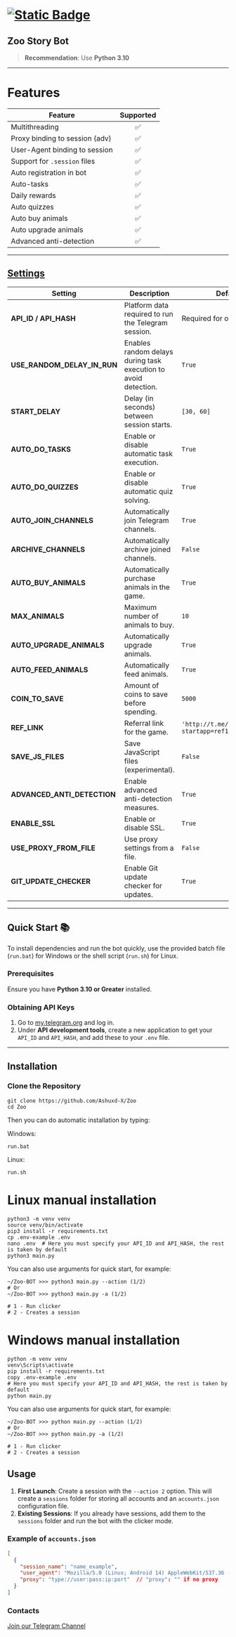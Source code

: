 # [![Static Badge](https://img.shields.io/badge/Telegram-Bot%20Link-Link?style=for-the-badge&logo=Telegram&logoColor=white&logoSize=auto&color=blue)](http://t.me/zoo_story_bot/game?startapp=ref1827015632)
 
## Zoo Story Bot
 
> **Recommendation**: Use **Python 3.10**
 
---
 
# Features
| Feature                           | Supported |
|-----------------------------------|:---------:|
| Multithreading                    |     ✅     |
| Proxy binding to session (adv)    |     ✅     |
| User-Agent binding to session     |     ✅     |
| Support for `.session` files      |     ✅     |
| Auto registration in bot          |     ✅     |
| Auto-tasks                        |     ✅     |
| Daily rewards                     |     ✅     |
| Auto quizzes                      |     ✅     |
| Auto buy animals                  |     ✅     |
| Auto upgrade animals              |     ✅     |
| Advanced anti-detection           |     ✅     |
 
---
 
## [Settings](https://github.com/khondokerXhasan/Zoo-BOT/blob/master/.env-example/)
 
| Setting                     | Description                                                                                   | Default Value           |
|-----------------------------|-----------------------------------------------------------------------------------------------|-------------------------|
| **API_ID / API_HASH**       | Platform data required to run the Telegram session.                                           | Required for operation  |
| **USE_RANDOM_DELAY_IN_RUN** | Enables random delays during task execution to avoid detection.                               | `True`                  |
| **START_DELAY**             | Delay (in seconds) between session starts.                                                   | `[30, 60]`              |
| **AUTO_DO_TASKS**           | Enable or disable automatic task execution.                                                  | `True`                  |
| **AUTO_DO_QUIZZES**         | Enable or disable automatic quiz solving.                                                    | `True`                  |
| **AUTO_JOIN_CHANNELS**      | Automatically join Telegram channels.                                                        | `True`                  |
| **ARCHIVE_CHANNELS**        | Automatically archive joined channels.                                                       | `False`                 |
| **AUTO_BUY_ANIMALS**        | Automatically purchase animals in the game.                                                  | `True`                  |
| **MAX_ANIMALS**             | Maximum number of animals to buy.                                                           | `10`                    |
| **AUTO_UPGRADE_ANIMALS**    | Automatically upgrade animals.                                                               | `True`                  |
| **AUTO_FEED_ANIMALS**       | Automatically feed animals.                                                                  | `True`                  |
| **COIN_TO_SAVE**            | Amount of coins to save before spending.                                                     | `5000`                  |
| **REF_LINK**                | Referral link for the game.                                                                  | `'http://t.me/zoo_story_bot/game?startapp=ref1827015632'` |
| **SAVE_JS_FILES**           | Save JavaScript files (experimental).                                                        | `False`                 |
| **ADVANCED_ANTI_DETECTION** | Enable advanced anti-detection measures.                                                     | `True`                  |
| **ENABLE_SSL**              | Enable or disable SSL.                                                                       | `True`                  |
| **USE_PROXY_FROM_FILE**     | Use proxy settings from a file.                                                              | `False`                 |
| **GIT_UPDATE_CHECKER**      | Enable Git update checker for updates.                                                       | `True`                  |
 
---
 
## Quick Start 📚
 
To install dependencies and run the bot quickly, use the provided batch file (`run.bat`) for Windows or the shell script (`run.sh`) for Linux.
 
### Prerequisites
Ensure you have **Python 3.10 or Greater** installed.
 
### Obtaining API Keys
1. Go to [my.telegram.org](https://my.telegram.org) and log in.
2. Under **API development tools**, create a new application to get your `API_ID` and `API_HASH`, and add these to your `.env` file.
 
---
 
## Installation
 
### Clone the Repository
```shell
git clone https://github.com/Ashuxd-X/Zoo
cd Zoo
```
 
Then you can do automatic installation by typing:
 
Windows:
```shell
run.bat
```
 
Linux:
```shell
run.sh
```
 
# Linux manual installation
```shell
python3 -m venv venv
source venv/bin/activate
pip3 install -r requirements.txt
cp .env-example .env
nano .env  # Here you must specify your API_ID and API_HASH, the rest is taken by default
python3 main.py
```
 
You can also use arguments for quick start, for example:
```shell
~/Zoo-BOT >>> python3 main.py --action (1/2)
# Or
~/Zoo-BOT >>> python3 main.py -a (1/2)
 
# 1 - Run clicker
# 2 - Creates a session
```
 
# Windows manual installation
```shell
python -m venv venv
venv\Scripts\activate
pip install -r requirements.txt
copy .env-example .env
# Here you must specify your API_ID and API_HASH, the rest is taken by default
python main.py
```
 
You can also use arguments for quick start, for example:
```shell
~/Zoo-BOT >>> python main.py --action (1/2)
# Or
~/Zoo-BOT >>> python main.py -a (1/2)
 
# 1 - Run clicker
# 2 - Creates a session
```
 
## Usage
1. **First Launch**: Create a session with the `--action 2` option. This will create a `sessions` folder for storing all accounts and an `accounts.json` configuration file.
2. **Existing Sessions**: If you already have sessions, add them to the `sessions` folder and run the bot with the clicker mode.
 
### Example of `accounts.json`
```json
[
  {
    "session_name": "name_example",
    "user_agent": "Mozilla/5.0 (Linux; Android 14) AppleWebKit/537.36 (KHTML, like Gecko) Chrome/125.0.6422.165 Mobile Safari/537.36",
    "proxy": "type://user:pass:ip:port"  // "proxy": "" if no proxy
  }
]
```
 
### Contacts
 
[Join our Telegram Channel](https://t.me/scripts_hub)
 

